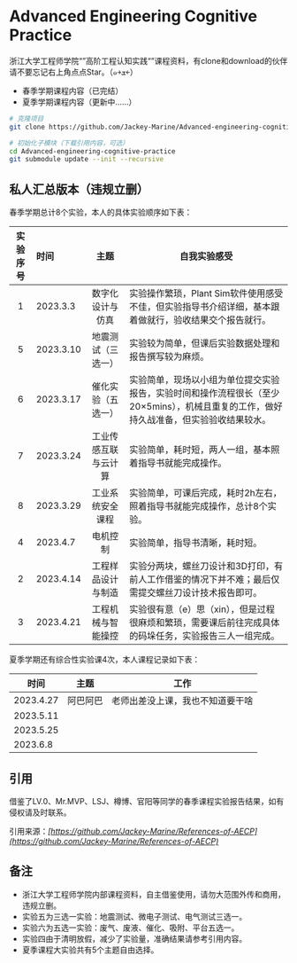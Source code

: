 # Advanced Engineering Cognitive Practice

浙江大学工程师学院“”高阶工程认知实践“”课程资料，有clone和download的伙伴请不要忘记右上角点点Star。（๑￫ܫ￩）

* 春季学期课程内容（已完结）
* 夏季学期课程内容（更新中……）

```bash
# 克隆项目
git clone https://github.com/Jackey-Marine/Advanced-engineering-cognitive-practice.git

# 初始化子模块（下载引用内容，可选）
cd Advanced-engineering-cognitive-practice
git submodule update --init --recursive
```

## 私人汇总版本（违规立删）

春季学期总计8个实验，本人的具体实验顺序如下表：

| 实验序号 | 时间      |         主题         | 自我实验感受                                                                                                                            |
| :------: | :-------- | :------------------: | --------------------------------------------------------------------------------------------------------------------------------------- |
|    1    | 2023.3.3  |   数字化设计与仿真   | 实验操作繁琐，Plant Sim软件使用感受不佳，但实验指导书介绍详细，基本跟着做就行，验收结果交个报告就行。                                   |
|    5    | 2023.3.10 |  地震测试（三选一）  | 实验较为简单，但课后实验数据处理和报告撰写较为麻烦。                                                                                    |
|    6    | 2023.3.17 |  催化实验（五选一）  | 实验简单，现场以小组为单位提交实验报告，实验时间和操作流程很长（至少20×5mins），机械且重复的工作，做好持久战准备，但实验验收结果较水。 |
|    7    | 2023.3.24 | 工业传感互联与云计算 | 实验简单，耗时短，两人一组，基本照着指导书就能完成操作。                                                                                |
|    8    | 2023.3.29 |   工业系统安全课程   | 实验简单，可课后完成，耗时2h左右，照着指导书就能完成操作，总计8个实验。                                                                 |
|    4    | 2023.4.7  |       电机控制       | 实验简单，指导书清晰，耗时短。                                                                                                          |
|    2    | 2023.4.14 |  工程样品设计与制造  | 实验分两块，螺丝刀设计和3D打印，有前人工作借鉴的情况下并不难；最后仅需提交螺丝刀设计技术报告即可。                                      |
|    3    | 2023.4.21 |  工程机械与智能操控  | 实验很有意（e）思（xin），但是过程很麻烦和繁琐，需要课后前往完成具体的码垛任务，实验报告三人一组完成。                                  |

夏季学期还有综合性实验课4次，本人课程记录如下表：

| 时间      | 主题     | 工作                             |
| --------- | -------- | -------------------------------- |
| 2023.4.27 | 阿巴阿巴 | 老师出差没上课，我也不知道要干啥 |
| 2023.5.11 |          |                                  |
| 2023.5.25 |          |                                  |
| 2023.6.8  |          |                                  |

## 引用

借鉴了LV.0、Mr.MVP、LSJ、樽博、官阳等同学的春季课程实验报告结果，如有侵权请及时联系。

引用来源：*[https://github.com/Jackey-Marine/References-of-AECP](https://github.com/Jackey-Marine/References-of-AECP)*

## 备注

* 浙江大学工程师学院内部课程资料，自主借鉴使用，请勿大范围外传和商用，违规立删。
* 实验五为三选一实验：地震测试、微电子测试、电气测试三选一。
* 实验六为五选一实验：废气、废液、催化、吸附、平台五选一。
* 实验四由于清明放假，减少了实验量，准确结果请参考引用内容。
* 夏季课程大实验共有5个主题自由选择。
